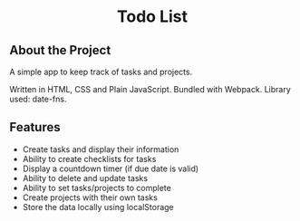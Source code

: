 <h1 align="center"><strong>Todo List</strong></h1>

## About the Project


A simple app to keep track of tasks and projects. <br>

Written in HTML, CSS and Plain JavaScript. Bundled with Webpack. Library used: date-fns.

## Features

<ul>
    <li>Create tasks and display their information</li>
    <li>Ability to create checklists for tasks</li>
    <li>Display a countdown timer (if due date is valid)</li>
    <li>Ability to delete and update tasks</li>
    <li>Ability to set tasks/projects to complete</li>
    <li>Create projects with their own tasks</li>
    <li>Store the data locally using localStorage</li>
</ul>
